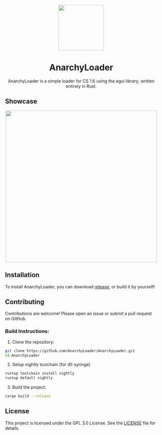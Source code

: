 <div align="center">
   <img src="https://github.com/user-attachments/assets/da62d58f-d664-4ce5-8932-db1e04d572c3" width="150"></img>
   <h1>AnarchyLoader</h1>
   AnarchyLoader is a simple loader for CS 1.6 using the egui library, written entirely in Rust.
</div>

## Showcase
<div align="center">
    <img src="https://github.com/user-attachments/assets/c00e3cf2-4853-497e-a455-4cd0a539c735" width=500>
</div>

## Installation

To install AnarchyLoader, you can download [release](https://github.com/AnarchyLoader/AnarchyLoader/releases/latest), or build it by yourself!

## Contributing

Contributions are welcome! Please open an issue or submit a pull request on GitHub.

### Build Instructions:

1. Clone the repository:

```sh
git clone https://github.com/AnarchyLoader/AnarchyLoader.git
cd AnarchyLoader
```

2. Setup nightly toolchain (for dll-syringe)

```sh
rustup toolchain install nightly
rustup default nightly
```

3. Build the project:

```sh
cargo build --release
```

## License

This project is licensed under the GPL 3.0 License. See the [LICENSE](https://github.com/AnarchyLoader/AnarchyLoader/blob/main/LICENSE) file for details.
